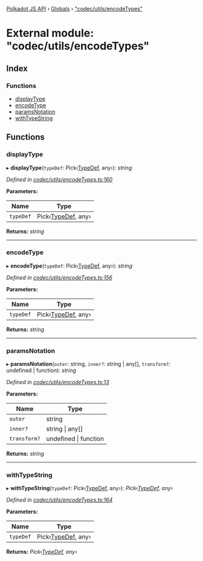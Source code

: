 [Polkadot JS API](../README.md) › [Globals](../globals.md) › ["codec/utils/encodeTypes"](_codec_utils_encodetypes_.md)

# External module: "codec/utils/encodeTypes"

## Index

### Functions

* [displayType](_codec_utils_encodetypes_.md#displaytype)
* [encodeType](_codec_utils_encodetypes_.md#encodetype)
* [paramsNotation](_codec_utils_encodetypes_.md#paramsnotation)
* [withTypeString](_codec_utils_encodetypes_.md#withtypestring)

## Functions

###  displayType

▸ **displayType**(`typeDef`: Pick‹[TypeDef](../interfaces/_codec_create_types_.typedef.md), any›): *string*

*Defined in [codec/utils/encodeTypes.ts:160](https://github.com/polkadot-js/api/blob/e49427ac61/packages/types/src/codec/utils/encodeTypes.ts#L160)*

**Parameters:**

Name | Type |
------ | ------ |
`typeDef` | Pick‹[TypeDef](../interfaces/_codec_create_types_.typedef.md), any› |

**Returns:** *string*

___

###  encodeType

▸ **encodeType**(`typeDef`: Pick‹[TypeDef](../interfaces/_codec_create_types_.typedef.md), any›): *string*

*Defined in [codec/utils/encodeTypes.ts:156](https://github.com/polkadot-js/api/blob/e49427ac61/packages/types/src/codec/utils/encodeTypes.ts#L156)*

**Parameters:**

Name | Type |
------ | ------ |
`typeDef` | Pick‹[TypeDef](../interfaces/_codec_create_types_.typedef.md), any› |

**Returns:** *string*

___

###  paramsNotation

▸ **paramsNotation**(`outer`: string, `inner?`: string | any[], `transform?`: undefined | function): *string*

*Defined in [codec/utils/encodeTypes.ts:13](https://github.com/polkadot-js/api/blob/e49427ac61/packages/types/src/codec/utils/encodeTypes.ts#L13)*

**Parameters:**

Name | Type |
------ | ------ |
`outer` | string |
`inner?` | string &#124; any[] |
`transform?` | undefined &#124; function |

**Returns:** *string*

___

###  withTypeString

▸ **withTypeString**(`typeDef`: Pick‹[TypeDef](../interfaces/_codec_create_types_.typedef.md), any›): *Pick‹[TypeDef](../interfaces/_codec_create_types_.typedef.md), any›*

*Defined in [codec/utils/encodeTypes.ts:164](https://github.com/polkadot-js/api/blob/e49427ac61/packages/types/src/codec/utils/encodeTypes.ts#L164)*

**Parameters:**

Name | Type |
------ | ------ |
`typeDef` | Pick‹[TypeDef](../interfaces/_codec_create_types_.typedef.md), any› |

**Returns:** *Pick‹[TypeDef](../interfaces/_codec_create_types_.typedef.md), any›*

